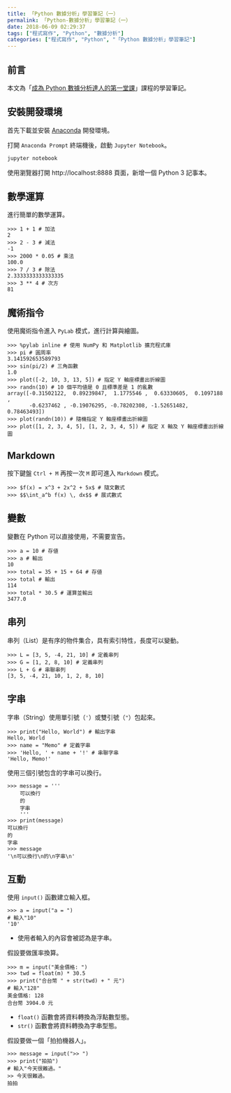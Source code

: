 ```yaml
---
title: 「Python 數據分析」學習筆記（一）
permalink: 「Python-數據分析」學習筆記（一）
date: 2018-06-09 02:29:37
tags: ["程式寫作", "Python", "數據分析"]
categories: ["程式寫作", "Python", "「Python 數據分析」學習筆記"]
---
```


## 前言

本文為「[成為 Python 數據分析達人的第一堂課](http://moocs.nccu.edu.tw/)」課程的學習筆記。

## 安裝開發環境

首先下載並安裝 [Anaconda](https://www.anaconda.com/download/) 開發環境。

打開 `Anaconda Prompt` 終端機後，啟動 `Jupyter Notebook`。

```BASH
jupyter notebook
```

使用瀏覽器打開 http://localhost:8888 頁面，新增一個 Python 3 記事本。

## 數學運算

進行簡單的數學運算。

```Py
>>> 1 + 1 # 加法
2
>>> 2 - 3 # 減法
-1
>>> 2000 * 0.05 # 乘法
100.0
>>> 7 / 3 # 除法
2.3333333333333335
>>> 3 ** 4 # 次方
81
```

## 魔術指令

使用魔術指令進入 `PyLab` 模式，進行計算與繪圖。

```Py
>>> %pylab inline # 使用 NumPy 和 Matplotlib 擴充程式庫
>>> pi # 圓周率
3.141592653589793
>>> sin(pi/2) # 三角函數
1.0
>>> plot([-2, 10, 3, 13, 5]) # 指定 Y 軸座標畫出折線圖
>>> randn(10) # 10 個平均値是 0 且標準差是 1 的亂數
array([-0.31502122,  0.89239847,  1.1775546 ,  0.63330605,  0.1097188 ,
       -0.6237462 , -0.19076295, -0.78202308, -1.52651482,  0.78463493])
>>> plot(randn(10)) # 隨機指定 Y 軸座標畫出折線圖
>>> plot([1, 2, 3, 4, 5], [1, 2, 3, 4, 5]) # 指定 X 軸及 Y 軸座標畫出折線圖
```

## Markdown

按下鍵盤 `Ctrl + M` 再按一次 `M` 即可進入 `Markdown` 模式。

```Py
>>> $f(x) = x^3 + 2x^2 + 5x$ # 隨文數式
>>> $$\int_a^b f(x) \, dx$$ # 展式數式
```

## 變數

變數在 Python 可以直接使用，不需要宣告。

```Py
>>> a = 10 # 存値
>>> a # 輸出
10
>>> total = 35 + 15 + 64 # 存値
>>> total # 輸出
114
>>> total * 30.5 # 運算並輸出
3477.0
```

## 串列

串列（List）是有序的物件集合，具有索引特性，長度可以變動。

```Py
>>> L = [3, 5, -4, 21, 10] # 定義串列
>>> G = [1, 2, 8, 10] # 定義串列
>>> L + G # 串聯串列
[3, 5, -4, 21, 10, 1, 2, 8, 10]
```

## 字串

字串（String）使用單引號（`'`）或雙引號（`"`）包起來。

```Py
>>> print("Hello, World") # 輸出字串
Hello, World
>>> name = "Memo" # 定義字串
>>> 'Hello, ' + name + '!' # 串聯字串
'Hello, Memo!'
```

使用三個引號包含的字串可以換行。

```Py
>>> message = '''
    可以換行
    的
    字串
    '''
>>> print(message)
可以換行
的
字串
>>> message
'\n可以換行\n的\n字串\n'
```

## 互動

使用 `input()` 函數建立輸入框。

```Py
>>> a = input("a = ")
# 輸入"10"
'10'
```

- 使用者輸入的內容會被認為是字串。

假設要做匯率換算。

```Py
>>> m = input("美金價格: ")
>>> twd = float(m) * 30.5
>>> print("合台幣 " + str(twd) + " 元")
# 輸入"128"
美金價格: 128
合台幣 3904.0 元
```

- `float()` 函數會將資料轉換為浮點數型態。
- `str()` 函數會將資料轉換為字串型態。

假設要做一個「拍拍機器人」。

```Py
>>> message = input(">> ")
>>> print("拍拍")
# 輸入"今天很難過。"
>> 今天很難過。
拍拍
```
